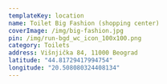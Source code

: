 ```yaml
---
templateKey: location
name: Toilet Big Fashion (shopping center)
coverImage: /img/big-fashion.jpg
pin: /img/run-bgd_wc_icon_100x100.png
category: Toilets
address: Višnjička 84, 11000 Beograd
latitude: "44.81729417994754"
longitude: "20.508080324408134"
---
```

